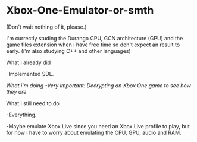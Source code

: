 # Xbox-One-Emulator-or-smth
(Don't wait nothing of it, please.)

I'm currectly studing the Durango CPU, GCN architecture (GPU) and the game files extension when i have free time so don't expect an result to early. (i'm also studying C++ and other languages)

What i already did

-Implemented SDL.


*What i'm doing*
*-Very important: Decrypting an Xbox One game to see how they are*


What i still need to do

-Everything.

-Maybe emulate Xbox Live since you need an Xbox Live profile to play, but for now i have to worry about emulating the CPU, GPU, audio and RAM.

